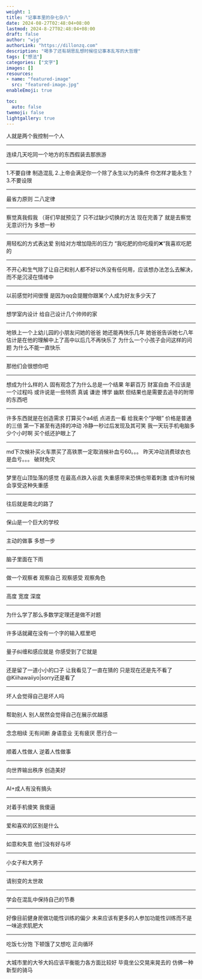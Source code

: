 ```yaml
---
weight: 1
title: "记事本里的杂七杂八"
date: 2024-08-27T02:48:04+08:00
lastmod: 2024-8-27T02:48:04+08:00
draft: false
author: "wjg"
authorLink: "https://dillonzq.com"
description: "喝多了还有胡思乱想时候往记事本乱写的大哲理"
tags: ["想法"]
categories: ["文字"]
images: []
resources:
- name: "featured-image"
  src: "featured-image.jpg"
enableEmoji: true

toc:
  auto: false
twemoji: false
lightgallery: true
---
```


人就是两个我控制一个人
***
连续几天吃同一个地方的东西假装去那旅游
***
1.不要自律 制造混乱
2.上帝会满足你一个除了永生以为的条件 你怎样才能永生？
3.不要设限
***
最省力原则
二八定律
***
察觉真我假我 （哥们早就预见了 只不过缺少切换的方法 现在完善了 就是去察觉无意识行为 多想一秒 
***
用轻松的方式表达爱 别给对方增加隐形的压力 “我吃肥的你吃瘦的❌“我喜欢吃肥的 
***
不开心和生气除了让自己和别人都不好以外没有任何用，应该想办法怎么去解决，而不是沉浸在情绪中
***
以前感觉时间很慢 是因为qq会提醒你跟某个人成为好友多少天了
***
想学室内设计 给自己设计几个帅帅的家
***
地铁上一个上幼儿园的小朋友问她的爸爸 她还能再快乐几年 她爸爸告诉她七八年 估计是在他的理解中上了高中以后几不再快乐了 为什么一个小孩子会问这样的问题 为什么不能一直快乐
***
那他们会很想你吧
***
想成为什么样的人 固有观念了为什么总是一个结果 年薪百万 财富自由 不应该是一个过程吗 或许说是一些特质 真诚 谦逊 博学 幽默 但结果也是需要去追寻的附带的东西吧
***
许多东西就是在创造需求 打算买个a4纸 点进去一看 给我来个“护眼” 价格是普通的三倍 第一下甚至有选择的冲动 冷静一秒过后发现及其可笑 我一天玩手机电脑多少个小时啊 买个纸还护眼上了
***
md下次候补买火车票买了高铁票一定取消候补血亏60。。。
昨天冲动消费球衣也是血亏。。。
破财免灾
***
梦里在山顶坠落的感觉 在最高点跌入谷底 失重感带来恐惧也带着刺激 或许有时候会享受这种失重感
***
往后就是南北的路了
***
保山是一个巨大的学校
***
主动的做事 多想一步 
***
脑子里面在下雨
***
做一个观察者 观察自己 观察感受 观察角色 
***
高度 宽度 深度
***
为什么学了那么多数学定理还是做不对题
***
许多话就藏在没有一个字的输入框里吧
***
量子纠缠和感应就是 你感受到了它就是
***
还是留了一道小小的口子 让我看见了一直在猜的 只是现在还是先不看了 @Kiihawaiiyo|sorry还是看了
***
坏人会觉得自己是坏人吗
***
帮助别人 别人居然会觉得自己在展示优越感
***
念念相续 无有间断 身语意业 无有疲厌 愿行合一
***
顺着人性做人 逆着人性做事
***
向世界输出秩序 创造美好
***
AI+成人有没有搞头
***
对着手机傻笑 我傻逼
***
爱和喜欢的区别是什么
***
如意和失意 他们没有好与坏
***
小女子和大男子 
***
请别变的太世故
***
学会在混乱中保持自己的节奏
***
好像目前健身房做功能性训练的偏少 未来应该有更多的人参加功能性训练而不是一味追求肌肥大
***
吃饭七分饱 下顿饿了又想吃 正向循环
***
大城市里的大爷大妈应该平衡能力各方面比较好 毕竟坐公交晃来晃去的 仿佛一种新型的骑马